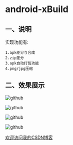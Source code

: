 android-xBuild
==========================================

## 一、说明
实现功能有:<br>

    1.apk差分与合成
    2.zip差分
    3.apk自动打包功能
    4.png/jpg压缩


## 二、效果展示 

![github](https://github.com/zz7zz7zz/android-xBuild/blob/master/1.jpg "附图")

![github](https://github.com/zz7zz7zz/android-xBuild/blob/master/2.jpg "附图")

![github](https://github.com/zz7zz7zz/android-xBuild/blob/master/3.jpg "附图")

![github](https://github.com/zz7zz7zz/android-xBuild/blob/master/4.jpg "附图")


[欢迎访问我的CSDN博客](http://blog.csdn.net/zz7zz7zz)<br/>


